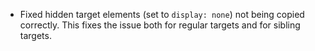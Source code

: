 - Fixed hidden target elements (set to `display: none`) not being copied correctly.
  This fixes the issue both for regular targets and for sibling targets.
